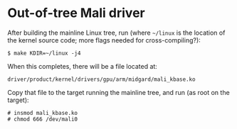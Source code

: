 # Out-of-tree Mali driver

After building the mainline Linux tree, run (where `~/linux` is the location of
the kernel source code; more flags needed for cross-compiling?):

	$ make KDIR=~/linux -j4

When this completes, there will be a file located at:

	driver/product/kernel/drivers/gpu/arm/midgard/mali_kbase.ko

Copy that file to the target running the mainline tree, and run (as root on the target):

	# insmod mali_kbase.ko
	# chmod 666 /dev/mali0

